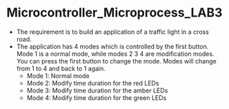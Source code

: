 # Microcontroller_Microprocess_LAB3
- The requirement is to build an application of a traffic light in a cross road.
- The application has 4 modes which is controlled by the first button. Mode
1 is a normal mode, while modes 2 3 4 are modification modes. You can press the
first button to change the mode. Modes will change from 1 to 4 and back to 1 again.
  - Mode 1: Normal mode
  - Mode 2: Modify time duration for the red LEDs
  - Mode 3: Modify time duration for the amber LEDs
  - Mode 4: Modify time duration for the green LEDs
